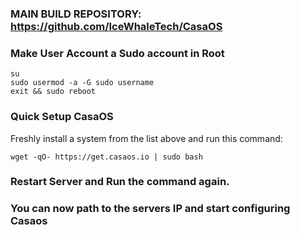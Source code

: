 ### MAIN BUILD REPOSITORY: https://github.com/IceWhaleTech/CasaOS
### Make User Account a Sudo account in Root
```
su
sudo usermod -a -G sudo username
exit && sudo reboot
```
### Quick Setup CasaOS
Freshly install a system from the list above and run this command:
```
wget -qO- https://get.casaos.io | sudo bash
```
### Restart Server and Run the command again.

### You can now path to the servers IP and start configuring Casaos
